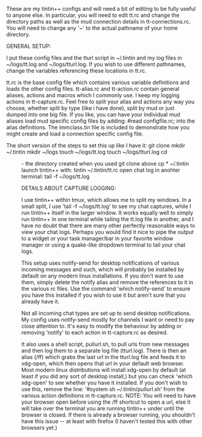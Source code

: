 These are my tintin++ configs and will need a bit of editing
to be fully useful to anyone else. In particular, you will
need to edit tt.rc and change the directory paths as well as
the mud connection details in tt-connections.rc. You will need
to change any '~' to the actual pathname of your home directory.

GENERAL SETUP:

I put these config files and the tturl script in ~/.tintin
and my log files in ~/logs/tt.log and ~/logs/tturl.log. If
you wish to use different pathnames, change the variables
referencing these locations in tt.rc. 

tt.rc is the base config file which contains various variable
definitions and loads the other config files. tt-alias.rc and
tt-action.rc contain general aliases, actions and macros which
I commonly use. I keep my logging actions in tt-capture.rc.
Feel free to split your alias and actions any way you choose,
whether split by type (like i have done), split by mud or
just dumped into one big file. If you like, you can have your
individual mud aliases load mud specific config files by
adding:
#read configfile.rc;
into the alias definitions. The immclass.tin file
is included to demonstrate how you might create and
load a connection specific config file.

The short version of the steps to set this up like I have it:
git clone <whatever the address to this ends up being>
mkdir ~/.tintin
mkdir ~/logs
touch ~/logs/tt.log
touch ~/logs/tturl.log
cd <dir> - the directory created when you used git clone above
cp * ~/.tintin
launch tintin++ with: tintin ~/.tintin/tt.rc
open chat log in anohter terminal: tail -f ~/logs/tt.log

DETAILS ABOUT CAPTURE LOGGING:

I use tintin++ within tmux, which allows me to split my windows.
In a small split, I use 'tail -f ~/logs/tt.log' to see my chat
captures, while I run tintin++ itself in the larger window.
It works equally well to simply run tintin++ in one terminal
while tailing the tt.log file in another, and I have no doubt
that there are many other perfectly reasonable ways to view your
chat logs. Perhaps you would find it nice to pipe the output
to a widget or your task manager/bar in your favorite window
manager or using a quake-like dropdown terminal to tail your
chat logs.

This setup uses notify-send for desktop notifications of various
incoming messages and such, which will probably be installed by
default on any modern linux installations. If you don't want
to use them, simply delete the notify alias and remove the
references to it in the various rc files. Use the command
'which notify-send' to ensure you have this installed if you
wish to use it but aren't sure that you already have it.

Not all incoming chat types are set up to send desktop notifications.
My config uses notify-send mostly for channels I want or need to
pay close attention to. It's easy to modify the behaviour by
adding or removing 'notify' to each action in tt-capture.rc as desired.

It also uses a shell script, pullurl.sh, to pull urls from new
messages and then log them to a separate log file (tturl.log). There is
then an alias (/ff) which grabs the last url in the tturl.log file
and feeds it to xdg-open, which then opens that url in your default
web browser. Most modern linux distributions will install xdg-open
by default (at least if you did any sort of desktop install,)
but you can check 'which xdg-open' to see whether you have it
installed. If you don't wish to use this, remove the line:
'#system sh ~/.tintin/pullurl.sh' from the various action definitions
in tt-capture.rc. NOTE: You will need to have your browser open
before using the /ff shortcut to open a url, else it will take over
the terminal you are running tintin++ under until the browser is
closed. If there is already a browser running, you shouldn't have
this issue -- at least with firefox (I haven't tested this with
other browsers yet.)


